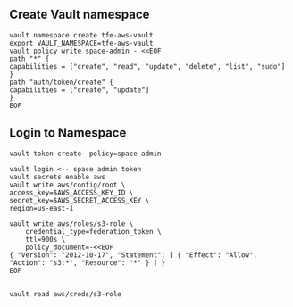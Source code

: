 ## Create Vault namespace

    vault namespace create tfe-aws-vault
    export VAULT_NAMESPACE=tfe-aws-vault
    vault policy write space-admin - <<EOF
    path "*" {
    capabilities = ["create", "read", "update", "delete", "list", "sudo"]
    }
    path "auth/token/create" {
    capabilities = ["create", "update"]
    }
    EOF


## Login to Namespace

    vault token create -policy=space-admin 

    vault login <-- space admin token
    vault secrets enable aws
    vault write aws/config/root \
    access_key=$AWS_ACCESS_KEY_ID \
    secret_key=$AWS_SECRET_ACCESS_KEY \
    region=us-east-1

    vault write aws/roles/s3-role \
        credential_type=federation_token \
        ttl=900s \
        policy_document=-<<EOF
    { "Version": "2012-10-17", "Statement": [ { "Effect": "Allow", "Action": "s3:*", "Resource": "*" } ] } 
    EOF


    vault read aws/creds/s3-role
